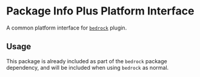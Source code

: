 # Package Info Plus Platform Interface

A common platform interface for [`bedrock`](https://pub.dev/packages/bedrock) plugin.

## Usage

This package is already included as part of the `bedrock` package dependency, and will
be included when using `bedrock` as normal.